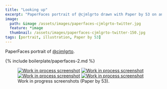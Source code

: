 ```yaml
---
title: "Looking up"
excerpt: "PaperFaces portrait of @cjmlgrto drawn with Paper by 53 on an iPad."
image: 
  path: &image /assets/images/paperfaces-cjmlgrto-twitter.jpg 
  feature: *image
  thumbnail: /assets/images/paperfaces-cjmlgrto-twitter-150.jpg
tags: [portrait, illustration, Paper by 53]
---
```


PaperFaces portrait of <a href="http://twitter.com/cjmlgrto">@cjmlgrto</a>.

{% include boilerplate/paperfaces-2.md %}

<figure class="half">
	<a href="/assets/images/paperfaces-cjmlgrto-process-1-lg.jpg"><img src="/assets/images/paperfaces-cjmlgrto-process-1-600.jpg" alt="Work in process screenshot"></a>
	<a href="/assets/images/paperfaces-cjmlgrto-process-2-lg.jpg"><img src="/assets/images/paperfaces-cjmlgrto-process-2-600.jpg" alt="Work in process screenshot"></a>
	<a href="/assets/images/paperfaces-cjmlgrto-process-3-lg.jpg"><img src="/assets/images/paperfaces-cjmlgrto-process-3-600.jpg" alt="Work in process screenshot"></a>
	<a href="/assets/images/paperfaces-cjmlgrto-process-4-lg.jpg"><img src="/assets/images/paperfaces-cjmlgrto-process-4-600.jpg" alt="Work in process screenshot"></a>
	<figcaption>Work in progress screenshots (Paper by 53).</figcaption>
</figure>

